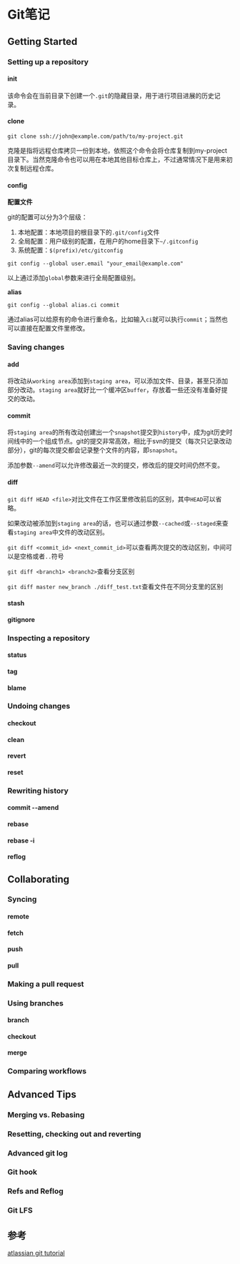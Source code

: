 # Git笔记

## Getting Started

### Setting up a repository

#### init

该命令会在当前目录下创建一个`.git`的隐藏目录，用于进行项目进展的历史记录。

#### clone

```
git clone ssh://john@example.com/path/to/my-project.git
```

克隆是指将远程仓库拷贝一份到本地，依照这个命令会将仓库复制到my-project目录下。当然克隆命令也可以用在本地其他目标仓库上，不过通常情况下是用来初次复制远程仓库。

#### config

**配置文件**

git的配置可以分为3个层级：

1. 本地配置：本地项目的根目录下的`.git/config`文件
2. 全局配置：用户级别的配置，在用户的home目录下`~/.gitconfig`
3. 系统配置：`$(prefix)/etc/gitconfig`

```
git config --global user.email "your_email@example.com"
```

以上通过添加`global`参数来进行全局配置级别。

**alias**

```
git config --global alias.ci commit
```

通过alias可以给原有的命令进行重命名，比如输入`ci`就可以执行`commit`；当然也可以直接在配置文件里修改。

### Saving changes

#### add

将改动从`working area`添加到`staging area`，可以添加文件、目录，甚至只添加部分改动。`staging area`就好比一个缓冲区`buffer`，存放着一些还没有准备好提交的改动。

#### commit

将`staging area`的所有改动创建出一个`snapshot`提交到`history`中，成为git历史时间线中的一个组成节点。git的提交非常高效，相比于svn的提交（每次只记录改动部分），git的每次提交都会记录整个文件的内容，即`snapshot`。

添加参数`--amend`可以允许修改最近一次的提交，修改后的提交时间仍然不变。

#### diff

`git diff HEAD <file>`对比文件在工作区里修改前后的区别，其中`HEAD`可以省略。

如果改动被添加到`staging area`的话，也可以通过参数`--cached`或`--staged`来查看`staging area`中文件的改动区别。

`git diff <commit_id> <next_commit_id>`可以查看两次提交的改动区别，中间可以是空格或者`..`符号

`git diff <branch1> <branch2>`查看分支区别

`git diff master new_branch ./diff_test.txt`查看文件在不同分支里的区别

#### stash

#### gitignore

### Inspecting a repository

#### status

#### tag

#### blame

### Undoing changes

#### checkout

#### clean

#### revert

#### reset

### Rewriting history

#### commit --amend

#### rebase

#### rebase -i

#### reflog

## Collaborating

### Syncing

#### remote

#### fetch

#### push

#### pull

### Making a pull request

### Using branches

#### branch

#### checkout

#### merge

### Comparing workflows

## Advanced Tips

### Merging vs. Rebasing

### Resetting, checking out and reverting

### Advanced git log

### Git hook

### Refs and Reflog

### Git LFS

## 参考

[atlassian git tutorial](https://www.atlassian.com/git/tutorials)
